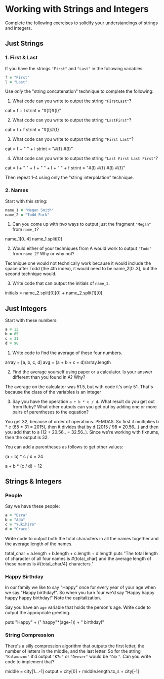 # Working with Strings and Integers

Complete the following exercises to solidify your understandings of strings and integers.

## Just Strings

### 1. First & Last

If you have the strings `"First"` and `"Last"` in the following variables:

```ruby
f = "First"
l = "Last"
```

Use *only* the "string concatenation" technique to complete the following:

1. What code can you write to output the string `"FirstLast"`?

cat = f + l
strint = "#{f}#{l}"

2. What code can you write to output the string `"LastFirst"`?

cat = l + f
strint = "#{l}#{f}

3. What code can you write to output the string `"First Last"`?

cat = f + " " + l
strint = "#{f} #{l}"

4. What code can you write to output the string `"Last First Last First"`?

cat = l + " " + f + " " + l + " " + f
strint = "#{l} #{f} #{l} #{f}"


Then repeat 1-4 using only the "string interpolation" technique.

### 2. Names

Start with this string:

```ruby
name_1 = "Megan Smith"
name_2 = "Todd Park"
```

1. Can you come up with *two* ways to output just the fragment `"Megan"` from `name_1`?

name_1[0..4]
name_1.split[0]

2. Would either of your techniques from A would work to output `"Todd"` from `name_2`? Why or why not?

Technique one would not technically work because it would include the space after Todd (the 4th index), it would need to be name_2[0..3], but the second technique would.

3. Write code that can output the initials of `name_2`.

initials = name_2.split[0][0] + name_2.split[1][0]

## Just Integers

Start with these numbers:

```ruby
a = 12
b = 65
c = 31
d = 98
```

1. Write code to find the average of these four numbers.

array = [a, b, c, d]
avg = (a + b + c + d)/array.length

2. Find the average yourself using paper or a calculator. Is your answer different than you found in A? Why?

The average on the calculator was 51.5, but with code it's only 51. That's because the class of the variables is an integer

3. Say you have the operation `a + b * c / d`. What result do you get out from Ruby? What other outputs can you get out by adding one or more pairs of parentheses to the equation?

You get 32, because of order of operations. PEMDAS. So first it multiplies b * c (65 * 31 = 2015), then it divides that by d (2015 / 98 = 20.56...) and then you add that to a (12 + 20.56.. = 32.56..). Since we're working with fixnums, then the output is 32. 

You can add a parentheses as follows to get other values:

(a + b) * c / d = 24

a + b * (c / d) = 12

## Strings & Integers

### People

Say we have these people:

```ruby
a = "Ezra"
b = "Ada"
c = "Yukihiro"
d = "Grace"
```

Write code to output both the total characters in all the names together and the average length of the names.

total_char = a.length + b.length + c.length + d.length
puts "The total length of character of all four names is #{total_char} and the average length of these names is #{total_char/4} characters."

### Happy Birthday

In our family we like to say "Happy" once for every year of your age when we say "Happy birthday!". So when you turn
four we'd say "Happy happy happy happy birthday!" Note the capitalization.

Say you have an `age` variable that holds the person's age. Write code to output the appropriate greeting.

puts "Happy" + (" happy"*(age-1)) + " birthday!"


### String Compression

There's a silly compression algorithm that outputs the first letter, the number of letters in the middle,
and the last letter. So for the string `"Kalamazoo"` it'd output `"K7o"` or `"Denver"` would be `"D4r"`.
Can you write code to implement that?

middle = city[1...-1]
output = city[0] + middle.length.to_s + city[-1]

